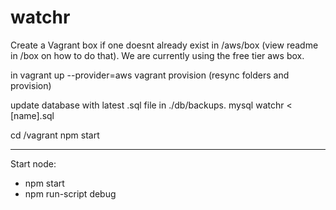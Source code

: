 watchr
======

Create a Vagrant box if one doesnt already exist in /aws/box (view readme in /box on how to do that).
We are currently using the free tier aws box.

in vagrant up --provider=aws
vagrant provision (resync folders and provision)

update database with latest .sql file in ./db/backups. mysql watchr < [name].sql

cd /vagrant
npm start

-------

Start node:

* npm start
* npm run-script debug
